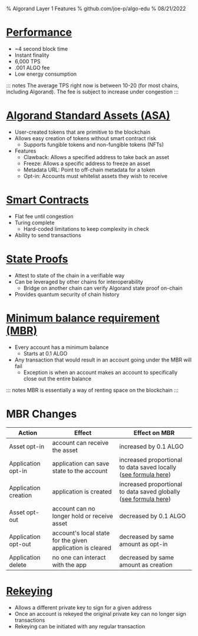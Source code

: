 % Algorand Layer 1 Features
% github.com/joe-p/algo-edu
% 08/21/2022

# [Performance](https://developer.algorand.org/docs/get-started/basics/why_algorand/#performance)

* ~4 second block time
* Instant finality
* 6,000 TPS
* .001 ALGO fee
* Low energy consumption

::: notes
The average TPS right now is between 10-20 (for most chains, including Algorand). The fee is subject to increase under congestion
:::

# [Algorand Standard Assets (ASA)](https://www.algorand.com/technology#ALGORAND-STANDARD-ASSETS)

* User-created tokens that are primitive to the blockchain
* Allows easy creation of tokens without smart contract risk
  * Supports fungible tokens and non-fungible tokens (NFTs)
* Features
  * Clawback: Allows a specified address to take back an asset
  * Freeze: Allows a specific address to freeze an asset
  * Metadata URL: Point to off-chain metadata for a token
  * Opt-in: Accounts must whitelist assets they wish to receive

# [Smart Contracts](https://www.algorand.com/technology#SMART-CONTRACTS-&-AVM)

* Flat fee until congestion
* Turing complete
  * Hard-coded limitations to keep complexity in check
* Ability to send transactions

# [State Proofs](https://developer.algorand.org/docs/get-details/stateproofs/)

* Attest to state of the chain in a verifiable way
* Can be leveraged by other chains for interoperability
  * Bridge on another chain can verify Algorand state proof on-chain
* Provides quantum security of chain history

# [Minimum balance requirement (MBR)](https://developer.algorand.org/docs/get-details/accounts/#minimum-balance)

* Every account has a minimum balance
  * Starts at 0.1 ALGO
* Any transaction that would result in an account going under the MBR will fail
  * Exception is when an account makes an account to specifically close out the entire balance

::: notes
MBR is essentially a way of renting space on the blockchain
:::

# MBR Changes

| Action               | Effect                                                     | Effect on MBR                                                                                                                                                                                      |
| -------------------- | ---------------------------------------------------------- | -------------------------------------------------------------------------------------------------------------------------------------------------------------------------------------------------- |
| Asset opt-in         | account can receive the asset                              | increased by 0.1 ALGO                                                                                                                                                                              |
| Application opt-in   | application can save state to the account                  | increased proportional to data saved locally ([see formula here]((https://developer.algorand.org/docs/get-details/dapps/smart-contracts/apps/#minimum-balance-requirement-for-a-smart-contract)))  |
| Application creation | application is created                                     | increased proportional to data saved globally ([see formula here]((https://developer.algorand.org/docs/get-details/dapps/smart-contracts/apps/#minimum-balance-requirement-for-a-smart-contract))) |
| Asset opt-out        | account can no longer hold or receive asset                | decreased by 0.1 ALGO                                                                                                                                                                              |
| Application opt-out  | account's local state for the given application is cleared | decreased by same amount as opt-in                                                                                                                                                                 |
| Application delete   | no one can interact with the app                           | decreased by same amount as creation                                                                                                                                                               |
# [Rekeying](https://www.algorand.com/technology#REKEYING)

* Allows a different private key to sign for a given address
* Once an account is rekeyed the original private key can no longer sign transactions
* Rekeying can be initiated with any regular transaction